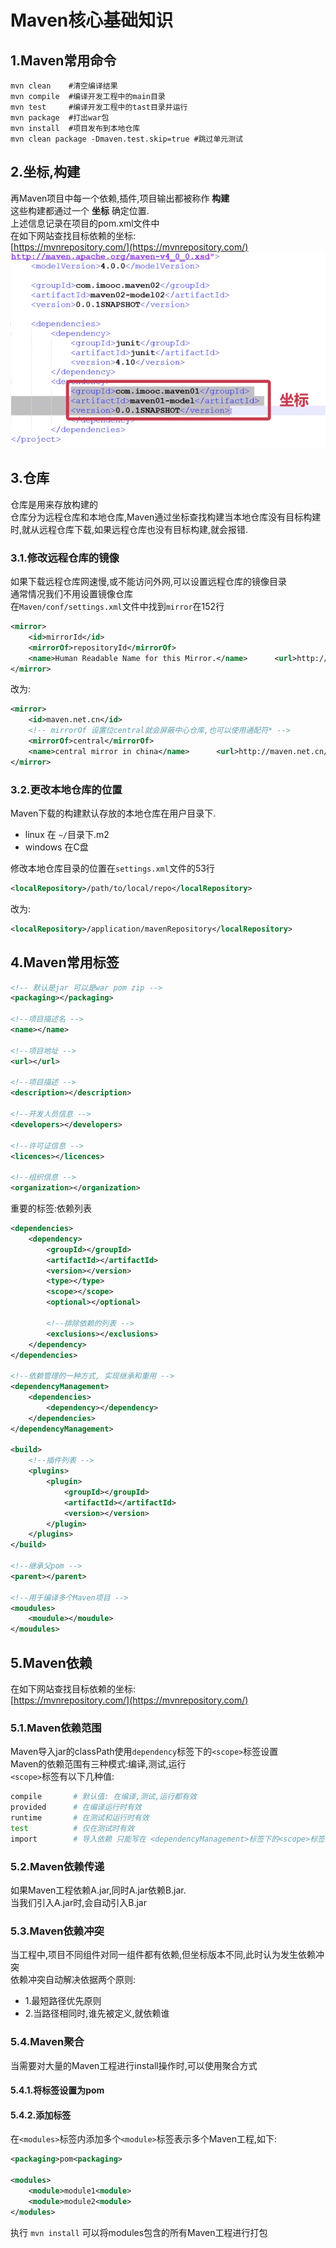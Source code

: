 # Maven核心基础知识

## 1.Maven常用命令
```shell
mvn clean    #清空编译结果
mvn compile  #编译开发工程中的main目录
mvn test     #编译开发工程中的tast目录并运行
mvn package  #打出war包
mvn install  #项目发布到本地仓库
mvn clean package -Dmaven.test.skip=true #跳过单元测试
```

## 2.坐标,构建
再Maven项目中每一个依赖,插件,项目输出都被称作 **构建** <br>
这些构建都通过一个 **坐标** 确定位置.<br>
上述信息记录在项目的pom.xml文件中<br>
在如下网站查找目标依赖的坐标:<br>
[https://mvnrepository.com/](https://mvnrepository.com/)<br>
![fail](img/3.1.PNG)<br>

## 3.仓库
仓库是用来存放构建的<br>
仓库分为远程仓库和本地仓库,Maven通过坐标查找构建当本地仓库没有目标构建时,就从远程仓库下载,如果远程仓库也没有目标构建,就会报错.<br>

### 3.1.修改远程仓库的镜像
如果下载远程仓库网速慢,或不能访问外网,可以设置远程仓库的镜像目录<br>
通常情况我们不用设置镜像仓库<br>
在``Maven/conf/settings.xml``文件中找到``mirror``在152行<br>
```xml
<mirror>
    <id>mirrorId</id>
    <mirrorOf>repositoryId</mirrorOf>
    <name>Human Readable Name for this Mirror.</name>      <url>http://my.repository.com/repo/path</url>
</mirror>
```
改为:<br>
```xml
<mirror>
    <id>maven.net.cn</id>
    <!-- mirrorOf 设置位central就会屏蔽中心仓库,也可以使用通配符* -->
    <mirrorOf>central</mirrorOf>
    <name>central mirror in china</name>      <url>http://maven.net.cn/content/group/public</url>
</mirror>
```

### 3.2.更改本地仓库的位置
Maven下载的构建默认存放的本地仓库在用户目录下.<br>
- linux 在 ``~/``目录下.m2
- windows 在C盘

修改本地仓库目录的位置在``settings.xml``文件的53行<br>
```xml
<localRepository>/path/to/local/repo</localRepository>
```
改为:<br>
```xml
<localRepository>/application/mavenRepository</localRepository>
```

## 4.Maven常用标签
```xml
<!-- 默认是jar 可以是war pom zip -->
<packaging></packaging>

<!--项目描述名 -->
<name></name>

<!--项目地址 -->
<url></url>

<!--项目描述 -->
<description></description>

<!--开发人员信息 -->
<developers></developers>

<!--许可证信息 -->
<licences></licences>

<!--组织信息 -->
<organization></organization>
```
重要的标签:依赖列表<br>
```xml
<dependencies>
    <dependency>
        <groupId></groupId>
        <artifactId></artifactId>
        <version></version>
        <type></type>
        <scope></scope>
        <optional></optional>

        <!--排除依赖的列表 -->
        <exclusions></exclusions>
    </dependency>
</dependencies>

<!--依赖管理的一种方式, 实现继承和重用 -->
<dependencyManagement>
    <dependencies>
        <dependency></dependency>
    </dependencies>
</dependencyManagement>

<build>
    <!--插件列表 -->
    <plugins>
        <plugin>
            <groupId></groupId>
            <artifactId></artifactId>
            <version></version>
        </plugin>
    </plugins>
</build>

<!--继承父pom -->
<parent></parent>

<!--用于编译多个Maven项目 -->
<moudules>
    <moudule></moudule>
</moudules>
```

## 5.Maven依赖
在如下网站查找目标依赖的坐标:<br>
[https://mvnrepository.com/](https://mvnrepository.com/)<br>

### 5.1.Maven依赖范围
Maven导入jar的classPath使用``dependency``标签下的``<scope>``标签设置<br>
Maven的依赖范围有三种模式:编译,测试,运行<br>
``<scope>``标签有以下几种值:<br>
```sh
compile       # 默认值: 在编译,测试,运行都有效
provided      # 在编译运行时有效
runtime       # 在测试和运行时有效
test          # 仅在测试时有效
import        # 导入依赖 只能写在 <dependencyManagement>标签下的<scope>标签中
```

### 5.2.Maven依赖传递
如果Maven工程依赖A.jar,同时A.jar依赖B.jar.<br>
当我们引入A.jar时,会自动引入B.jar<br>

### 5.3.Maven依赖冲突
当工程中,项目不同组件对同一组件都有依赖,但坐标版本不同,此时认为发生依赖冲突<br>
依赖冲突自动解决依据两个原则:<br>
- 1.最短路径优先原则
- 2.当路径相同时,谁先被定义,就依赖谁

### 5.4.Maven聚合
当需要对大量的Maven工程进行install操作时,可以使用聚合方式<br>
#### 5.4.1.将<packaging>标签设置为pom

#### 5.4.2.添加<modules>标签
在``<modules>``标签内添加多个``<module>``标签表示多个Maven工程,如下:<br>
```xml
<packaging>pom<packaging>

<modules>
    <module>module1<module>
    <module>module2<module>
</modules>
```
执行 ``mvn install`` 可以将modules包含的所有Maven工程进行打包<br>